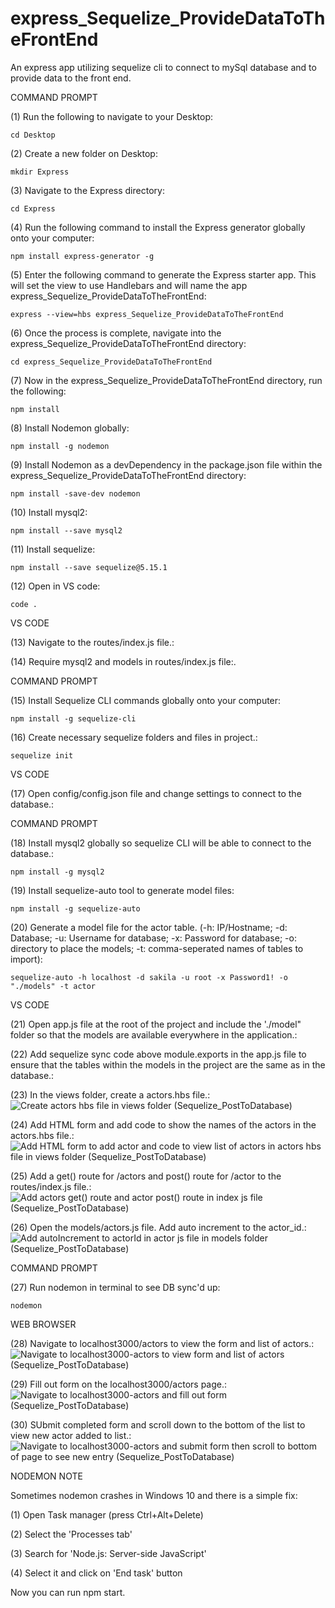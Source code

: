 # express_Sequelize_ProvideDataToTheFrontEnd
An express app utilizing sequelize cli to connect to mySql database and to provide data to the front end.

COMMAND PROMPT

(1) Run the following to navigate to your Desktop: 

    cd Desktop

(2) Create a new folder on Desktop: 

    mkdir Express

(3) Navigate to the Express directory: 

    cd Express

(4) Run the following command to install the Express generator globally onto your computer: 

    npm install express-generator -g

(5) Enter the following command to generate the Express starter app. This will set the view to use Handlebars and will name the app express_Sequelize_ProvideDataToTheFrontEnd: 

    express --view=hbs express_Sequelize_ProvideDataToTheFrontEnd

(6) Once the process is complete, navigate into the express_Sequelize_ProvideDataToTheFrontEnd directory: 

    cd express_Sequelize_ProvideDataToTheFrontEnd
    
(7) Now in the express_Sequelize_ProvideDataToTheFrontEnd directory, run the following: 

    npm install

(8) Install Nodemon globally: 

    npm install -g nodemon
    
(9) Install Nodemon as a devDependency in the package.json file within the express_Sequelize_ProvideDataToTheFrontEnd directory:

    npm install -save-dev nodemon
    
(10) Install mysql2:

    npm install --save mysql2

(11) Install sequelize: 

    npm install --save sequelize@5.15.1

(12) Open in VS code:

    code . 


VS CODE

(13) Navigate to the routes/index.js file.: 

(14) Require mysql2 and models in routes/index.js file:. 

COMMAND PROMPT

(15) Install Sequelize CLI commands globally onto your computer: 

    npm install -g sequelize-cli

(16) Create necessary sequelize folders and files in project.:

    sequelize init
    

VS CODE

(17) Open config/config.json file and change settings to connect to the database.:

COMMAND PROMPT

(18) Install mysql2 globally so sequelize CLI will be able to connect to the database.:

    npm install -g mysql2
    
(19) Install sequelize-auto tool to generate model files: 

    npm install -g sequelize-auto

(20) Generate a model file for the actor table. (-h: IP/Hostname; -d: Database; -u: Username for database; -x: Password for database; -o: directory to place the models; -t: comma-seperated names of tables to import):  

    sequelize-auto -h localhost -d sakila -u root -x Password1! -o "./models" -t actor
    
VS CODE

(21) Open app.js file at the root of the project and include the './model" folder so that the models are available everywhere in the application.: 

(22) Add sequelize sync code above module.exports in the app.js file to ensure that the tables within the models in the project are the same as in the database.: 

(23) In the views folder, create a actors.hbs file.: ![Create actors hbs file in views folder (Sequelize_PostToDatabase)](https://user-images.githubusercontent.com/35668707/69504714-3bb85780-0ef3-11ea-8780-6d91d692bc8b.JPG)

(24) Add HTML form and add code to show the names of the actors in the actors.hbs file.: ![Add HTML form to add actor and code to view list of actors in actors hbs file in views folder (Sequelize_PostToDatabase)](https://user-images.githubusercontent.com/35668707/69504727-52f74500-0ef3-11ea-99ad-a7d667fbb6d6.JPG)

(25) Add a get() route for /actors and post() route for /actor to the routes/index.js file.: ![Add actors get() route and actor post() route in index js file (Sequelize_PostToDatabase)](https://user-images.githubusercontent.com/35668707/69504745-7ae6a880-0ef3-11ea-934d-d678f61c52b5.JPG)

(26) Open the models/actors.js file. Add auto increment to the actor_id.: ![Add autoIncrement to actorId in actor js file in models folder (Sequelize_PostToDatabase)](https://user-images.githubusercontent.com/35668707/69504761-9b166780-0ef3-11ea-9493-e670ae23d4be.JPG)

COMMAND PROMPT

(27) Run nodemon in terminal to see DB sync'd up: 

    nodemon

WEB BROWSER

(28) Navigate to localhost3000/actors to view the form and list of actors.: ![Navigate to localhost3000-actors to view form and list of actors (Sequelize_PostToDatabase)](https://user-images.githubusercontent.com/35668707/69504779-b7b29f80-0ef3-11ea-930a-dd41ab5672f0.JPG)

(29) Fill out form on the localhost3000/actors page.: ![Navigate to localhost3000-actors and fill out form (Sequelize_PostToDatabase)](https://user-images.githubusercontent.com/35668707/69504802-e29cf380-0ef3-11ea-9132-033c2b97ad58.JPG)

(30) SUbmit completed form and scroll down to the bottom of the list to view new actor added to list.: ![Navigate to localhost3000-actors and submit form then scroll to bottom of page to see new entry (Sequelize_PostToDatabase)](https://user-images.githubusercontent.com/35668707/69504814-f9434a80-0ef3-11ea-9509-0e02a1f6ce75.JPG)

NODEMON NOTE

Sometimes nodemon crashes in Windows 10 and there is a simple fix:

(1) Open Task manager (press Ctrl+Alt+Delete)

(2) Select the 'Processes tab'

(3) Search for 'Node.js: Server-side JavaScript'

(4) Select it and click on 'End task' button

Now you can run npm start.

